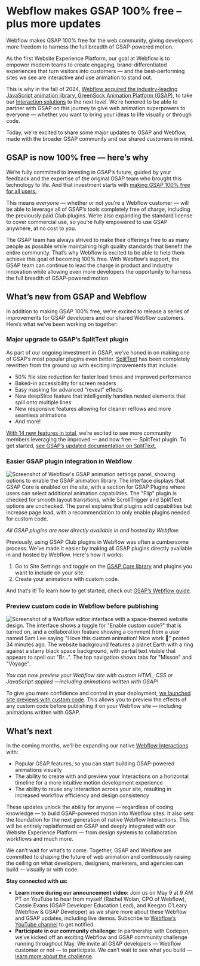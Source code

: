 # Webflow makes GSAP 100% free – plus more updates

Webflow makes GSAP 100% free for the web community, giving developers more freedom to harness the full breadth of GSAP-powered motion.

As the first Website Experience Platform, our goal at Webflow is to empower modern teams to create engaging, brand-differentiated experiences that turn visitors into customers — and the best-performing sites we see are interactive and use animation to stand out.

This is why in the fall of 2024, [Webflow acquired the industry-leading JavaScript animation library, GreenSock Animation Platform (GSAP)](https://webflow.com/blog/webflow-acquires-gsap), to take our [Interaction solutions](https://webflow.com/interactions-animations) to the next level. We’re honored to be able to partner with GSAP on this journey to give web animation superpowers to everyone — whether you want to bring your ideas to life visually or through code.

Today, we’re excited to share some major updates to GSAP and Webflow, made with the broader GSAP community and our shared customers in mind.

## **GSAP is now 100% free — here’s why**

We’re fully committed to investing in GSAP’s future, guided by your feedback and the expertise of the original GSAP team who brought this technology to life. And that investment starts with [making GSAP 100% free for all users.](http://www.gsap.com/pricing) 

This means _everyone_ — whether or not you’re a Webflow customer — will be able to leverage all of GSAP’s tools completely free of charge, including the previously paid Club plugins. We’re also expanding the standard license to cover commercial use, so you’re fully empowered to use GSAP anywhere, at no cost to you.

The GSAP team has always strived to make their offerings free to as many people as possible while maintaining high quality standards that benefit the entire community. That’s why Webflow is excited to be able to help them achieve this goal of becoming 100% free. With Webflow’s support, the GSAP team can continue to lead the charge in product and industry innovation while allowing even more developers the opportunity to harness the full breadth of GSAP-powered motion. 

## **What’s new from GSAP and Webflow**

In addition to making GSAP 100% free, we're excited to release a series of improvements for GSAP developers and our shared Webflow customers. Here’s what we’ve been working on together: 

### **Major upgrade to GSAP’s SplitText plugin**

As part of our ongoing investment in GSAP, we’ve honed in on making one of GSAP’s most popular plugins even better. [SplitText](https://gsap.com/docs/v3/Plugins/SplitText/) has been completely rewritten from the ground up with exciting improvements that include:

*   50% file size reduction for faster load times and improved performance 
*   Baked-in accessibility for screen readers
*   Easy masking for advanced “reveal” effects
*   New deepSlice feature that intelligently handles nested elements that spill onto multiple lines
*   New responsive features allowing for cleaner reflows and more seamless animations
*   And more!

[With 14 new features in total](https://gsap.com/blog/3-13), we’re excited to see more community members leveraging the improved — and now free — SplitText plugin. To get started, [see GSAP’s updated documentation on SplitText.](https://gsap.com/docs/v3/Plugins/SplitText/)

### **Easier GSAP plugin integration in Webflow**

![Screenshot of Webflow's GSAP animation settings panel, showing options to enable the GSAP animation library. The interface displays that GSAP Core is enabled on the site, with a section for GSAP Plugins where users can select additional animation capabilities. The "Flip" plugin is checked for smooth layout transitions, while ScrollTrigger and SplitText options are unchecked. The panel explains that plugins add capabilities but increase page load, with a recommendation to only enable plugins needed for custom code.](https://cdn.prod.website-files.com/6009ec8cda7f305645c9d91b/680fe9280582e073a36afc10_GSAP_GTM_MAY_blog_inline_2400x1260.jpg)

_All GSAP plugins are now directly available in and hosted by Webflow._

Previously, using GSAP Club plugins in Webflow was often a cumbersome process. We've made it easier by making all GSAP plugins directly available in and hosted by Webflow. Here's how it works: 

1.  Go to Site Settings and toggle on the [GSAP Core library](https://gsap.com/core/) and plugins you want to include on your site.
2.  Create your animations with custom code. 

And that’s it! To learn how to get started, check out [GSAP’s Webflow guide](https://gsap.com/resources/Webflow/). 

### **Preview custom code in Webflow before publishing**  

![Screenshot of a Webflow editor interface with a space-themed website design. The interface shows a toggle for "Enable custom code?" that is turned on, and a collaboration feature showing a comment from a user named Sam Lee saying "I love this custom animation! Nice work 🚀" posted 34 minutes ago. The website background features a planet Earth with a ring against a starry black space background, with partial text visible that appears to spell out "Br...". The top navigation shows tabs for "Misson" and "Voyage".](https://cdn.prod.website-files.com/6009ec8cda7f305645c9d91b/680fea66428a57e5320a7cb2_custom_code_in_preview-thumbnail-1280x720.png)

_You can now preview your Webflow site with custom HTML, CSS or JavaScript applied —including animations written with GSAP!_

To give you more confidence and control in your deployment, [we launched site previews with custom code](https://webflow.com/updates/site-previews-with-custom-code). This allows you to preview the effects of any custom code before publishing it on your Webflow site — including animations written with GSAP.

## **What’s next** 

In the coming months, we’ll be expanding our native [Webflow Interactions](https://webflow.com/interactions-animations) with:

*   Popular GSAP features, so you can start building GSAP-powered animations visually
*   The ability to create with and preview your Interactions on a horizontal timeline for a more intuitive motion development experience
*   The ability to reuse any Interaction across your site, resulting in increased workflow efficiency and design consistency

These updates unlock the ability for anyone — regardless of coding knowledge — to build GSAP-powered motion into Webflow sites. It also sets the foundation for the next generation of native Webflow Interactions. This will be entirely replatformed on GSAP and deeply integrated with our Website Experience Platform — from design systems to collaboration workflows and much more.

We can’t wait for what’s to come. Together, GSAP and Webflow are committed to shaping the future of web animation and continuously raising the ceiling on what developers, designers, marketers, and agencies can build — visually or with code.

**Stay connected with us:**

*   **Learn more during our announcement video:** Join us on May 9 at 9 AM PT on YouTube to hear from myself (Rachel Wolan, CPO of Webflow), Cassie Evans (GSAP Developer Education Lead), and Keegan O’Leary (Webflow & GSAP Developer) as we share more about these Webflow and GSAP updates, including live demos. Subscribe to [Webflow’s YouTube channel](https://www.youtube.com/webflow) to get notified.**‍**
*   **Participate in our community challenge:** In partnership with Codepen, we’ve kicked off an exciting Webflow and GSAP community challenge running throughout May. We invite all GSAP developers — Webflow customer or not — to participate. We can’t wait to see what you build — [learn more about the challenge](https://webflow.com/community/webflow-challenge).